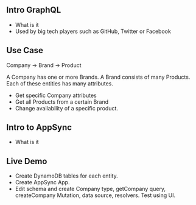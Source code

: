 ## Intro GraphQL

* What is it
* Used by big tech players such as GitHub, Twitter or Facebook

## Use Case

Company -> Brand -> Product

A Company has one or more Brands.
A Brand consists of many Products.
Each of these entities has many attributes.

* Get specific Company attributes
* Get all Products from a certain Brand
* Change availability of a specific product.

## Intro to AppSync

* What is it

## Live Demo

* Create DynamoDB tables for each entity.
* Create AppSync App.
* Edit schema and create Company type, getCompany query, createCompany Mutation, data source, resolvers. Test using UI.
